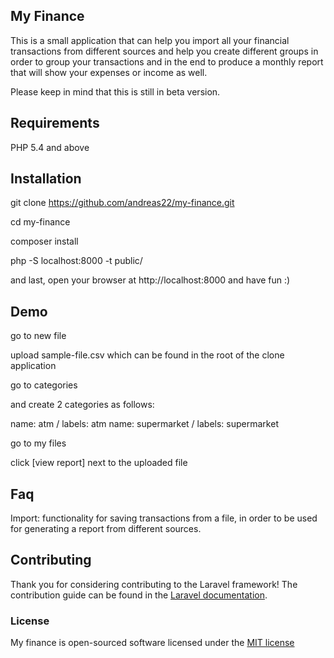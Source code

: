## My Finance

This is a small application that can help you import all your financial transactions from different sources and help you create different groups
in order to group your transactions and in the end to produce a monthly report that will show your expenses or income as well.

Please keep in mind that this is still in beta version.

## Requirements

PHP 5.4 and above

## Installation

git clone https://github.com/andreas22/my-finance.git

cd my-finance

composer install

php -S localhost:8000 -t public/

and last, open your browser at http://localhost:8000 and have fun :)


## Demo

go to new file

upload sample-file.csv which can be found in the root of the clone application

go to categories

and create 2 categories as follows:

name: atm  / labels: atm
name: supermarket / labels: supermarket

go to my files

click [view report] next to the uploaded file

## Faq

Import: functionality for saving transactions from a file, in order to be used for generating a report from different sources.


## Contributing

Thank you for considering contributing to the Laravel framework! The contribution guide can be found in the [Laravel documentation](http://laravel.com/docs/contributions).

### License

My finance is open-sourced software licensed under the [MIT license](http://opensource.org/licenses/MIT)
